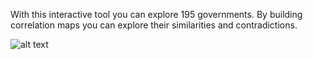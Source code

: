 With this interactive tool you can explore 195 governments. By building correlation maps you can explore their similarities and contradictions.
                     
![alt text](animation.gif "preview") 
             